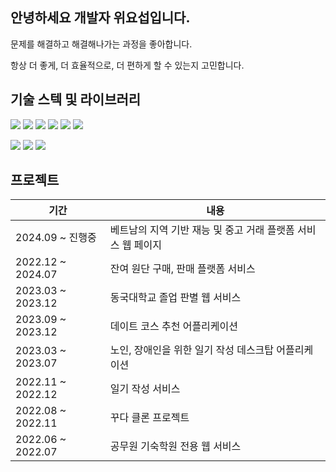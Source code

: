 ## 안녕하세요 개발자 위요섭입니다.

문제를 해결하고 해결해나가는 과정을 좋아합니다.

항상 더 좋게, 더 효율적으로, 더 편하게 할 수 있는지 고민합니다.

## 기술 스텍 및 라이브러리

<img src="https://img.shields.io/badge/HTML5-E34F26?style=for-the-badge&logo=HTML5&logoColor=white"/> <img src="https://img.shields.io/badge/CSS-663399?style=for-the-badge&logo=CSS&logoColor=white"/> <img src="https://img.shields.io/badge/Javascript-F7DF1E?style=for-the-badge&logo=javascript&logoColor=black"/> 
<img src="https://img.shields.io/badge/Typescript-3178C6?style=for-the-badge&logo=typescript&logoColor=white"/> <img src="https://img.shields.io/badge/React-61DAFB?style=for-the-badge&logo=react&logoColor=black"/> <img src="https://img.shields.io/badge/Next.js-000000?style=for-the-badge&logo=nextdotjs&logoColor=FFFFFF"/> 

<img src="https://img.shields.io/badge/axios-5A29E4?style=for-the-badge&logo=axios&logoColor=FFFFFF"/> <img src="https://img.shields.io/badge/tailwindcss-06B6D4?style=for-the-badge&logo=tailwindcss&logoColor=FFFFFF"/> <img src="https://img.shields.io/badge/styled components-DB7093?style=for-the-badge&logo=styledcomponents&logoColor=FFFFFF"/> 

## 프로젝트

|기간|내용|
|---|---|
|2024.09 ~ 진행중|베트남의 지역 기반 재능 및 중고 거래 플랫폼 서비스 웹 페이지|
|2022.12 ~ 2024.07|잔여 원단 구매, 판매 플랫폼 서비스|
|2023.03 ~ 2023.12|동국대학교 졸업 판별 웹 서비스|
|2023.09 ~ 2023.12|데이트 코스 추천 어플리케이션|
|2023.03 ~ 2023.07|노인, 장애인을 위한 일기 작성 데스크탑 어플리케이션|
|2022.11 ~ 2022.12|일기 작성 서비스|
|2022.08 ~ 2022.11|꾸다 클론 프로젝트|
|2022.06 ~ 2022.07|공무원 기숙학원 전용 웹 서비스|
